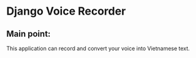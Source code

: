 # Django Voice Recorder

## Main point:
This application can record and convert your voice into Vietnamese text.
